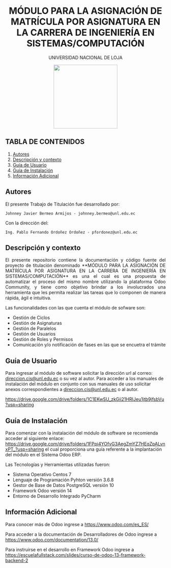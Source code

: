 <h1 align="center">MÓDULO PARA LA ASIGNACIÓN DE MATRÍCULA POR ASIGNATURA EN LA CARRERA DE INGENIERÍA EN SISTEMAS/COMPUTACIÓN</h1>
<p align="center">UNIVERSIDAD NACIONAL DE LOJA</p>
<p align="center"><img src="https://pbs.twimg.com/profile_images/1225522326487347211/FaNm0ISf_400x400.jpg" width="200" height="200"/></p>

## TABLA DE CONTENIDOS
1. [Autores](https://github.com/Computacion-UNL/matriculas/new/main?readme=1#autores)
1. [Descripción y contexto](https://github.com/Computacion-UNL/matriculas/new/main?readme=1#descripci%C3%B3n-y-contexto)
1. [Guía de Usuario](https://github.com/Computacion-UNL/matriculas/new/main?readme=1#gu%C3%ADa-de-usuario)
1. [Guía de Instalación](https://github.com/Computacion-UNL/matriculas/new/main?readme=1#gu%C3%ADa-de-instalaci%C3%B3n)
1. [Información Adicional](https://github.com/Computacion-UNL/matriculas/new/main?readme=1#informaci%C3%B3n-adicional)

## Autores
El presente Trabajo de Titulación fue desarrollado por:

    Johnney Javier Bermeo Armijos - johnney.bermeo@unl.edu.ec

Con la dirección del:

    Ing. Pablo Fernando Ordoñez Ordoñez - pfordonez@unl.edu.ec


## Descripción y contexto
<p align="justify">El presente repositorio contiene la documentación y código fuente del proyecto de titulación denominado **MÓDULO PARA LA ASIGNACIÓN DE MATRÍCULA POR ASIGNATURA EN LA CARRERA DE INGENIERÍA EN SISTEMAS/COMPUTACIÓN** es una
el cual es una propuesta de automatizar el proceso del mismo nombre utilizando la plataforma Odoo Community, y tiene como objetivo brindar a los involucrados una herramienta que les permita realizar las tareas que lo componen de manera rápida, ágil e intuitiva.</p>

Las funcionalidades con las que cuenta el módulo de sofware son:
* Gestión de Ciclos
* Gestión de Asignaturas
* Gestión de Paralelos
* Gestión de Usuarios
* Gestión de Roles y Permisos
* Comunicación y/o notificación de fases en las que se encuetra el trámite

## Guía de Usuario
Para ingresar al módulo de software solicitar la dirección url al correo: direccion.cis@unl.edu.ec o su vez al autor.
Para acceder a los manuales de instalación del módulo en conjunto con sus manuales de uso solicitar anexos correspondientes a direccion.cis@unl.edu.ec o al autor.

https://drive.google.com/drive/folders/1C1EKwSU_zkGii21HRIJeu1jtb9jfsbVu?usp=sharing

## Guía de Instalación

Para comenzar con la instalación del módulo de software se recomienda acceder al siguiente enlace: https://drive.google.com/drive/folders/1FPpi4YOfvG3AegZmYZ7HEqZpALvnxPT_?usp=sharing el cual proporciona una guía referente a la implantación del módulo en el Sistema Odoo ERP.

Las Tecnologías y Herramientas utilizadas fueron:

* Sistema Operativo Centos 7
* Lenguaje de Programación Pyhton versión 3.6.8
* Gestor de Base de Datos PostgreSQL versión 10
* Framework Odoo versión 14
* Entorno de Desarrollo Integrado​​ PyCharm


## Información Adicional

Para conocer más de Odoo ingrese a https://www.odoo.com/es_ES/

Para acceder a la documentación de Desarrolladores de Odoo ingrese a https://www.odoo.com/documentation/13.0/

Para instruirse en el desarrollo en Framework Odoo ingrese a https://escuelafullstack.com/slides/curso-de-odoo-13-framework-backend-2
